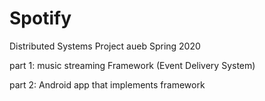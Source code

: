 # Spotify

Distributed Systems Project
aueb Spring 2020

part 1: music streaming Framework (Event Delivery System)

part 2: Android app that implements framework
